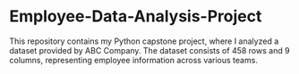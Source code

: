 # Employee-Data-Analysis-Project
This repository contains my Python capstone project, where I analyzed a dataset provided by ABC Company. The dataset consists of 458 rows and 9 columns, representing employee information across various teams.
